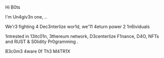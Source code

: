 Hi B0ts

I'm Un4giv3n one, .. 

We'r3 fighting 4 Dec3nterlize wor1d, we'11 4eturn power 2 1n6ividuals

1ntrested in 13itc01n, 3thereum network, D3centerlize F1nance, D4O, NFTs and RUST & S0lidity Pr0gramming . 

B3c0m3 4ware 0f Th3 M4TR1X







